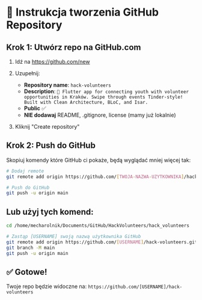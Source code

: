# 📝 Instrukcja tworzenia GitHub Repository

## Krok 1: Utwórz repo na GitHub.com

1. Idź na https://github.com/new
2. Uzupełnij:
   - **Repository name**: `hack-volunteers`
   - **Description**: `🤝 Flutter app for connecting youth with volunteer opportunities in Kraków. Swipe through events Tinder-style! Built with Clean Architecture, BLoC, and Isar.`
   - **Public** ✅
   - **NIE dodawaj** README, .gitignore, license (mamy już lokalnie)

3. Kliknij "Create repository"

## Krok 2: Push do GitHub

Skopiuj komendy które GitHub ci pokaże, będą wyglądać mniej więcej tak:

```bash
# Dodaj remote
git remote add origin https://github.com/[TWOJA-NAZWA-UZYTKOWNIKA]/hack-volunteers.git

# Push do GitHub
git push -u origin main
```

## Lub użyj tych komend:

```bash
cd /home/mecharolnik/Documents/GitHub/HackVolunteers/hack_volunteers

# Zastąp [USERNAME] swoją nazwą użytkownika GitHub
git remote add origin https://github.com/[USERNAME]/hack-volunteers.git
git branch -M main
git push -u origin main
```

## ✅ Gotowe!

Twoje repo będzie widoczne na:
`https://github.com/[USERNAME]/hack-volunteers`
